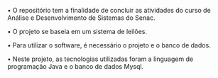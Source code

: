 • O repositório tem a finalidade de concluir as atividades do curso de Análise e Desenvolvimento de Sistemas do Senac.

• O projeto se baseia em um sistema de leilões.

• Para utilizar o software, é necessário o projeto e o banco de dados.

• Neste projeto, as tecnologias utilizadas foram a linguagem de programação Java e o banco de dados Mysql.

